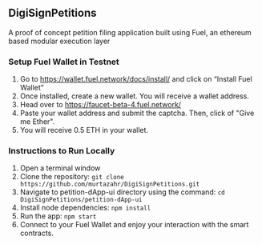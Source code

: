 ## DigiSignPetitions

A proof of concept petition filing application built using Fuel, an ethereum based modular execution layer

### Setup Fuel Wallet in Testnet
1. Go to https://wallet.fuel.network/docs/install/ and click on “Install Fuel Wallet”
2. Once installed, create a new wallet. You will receive a wallet address.
3. Head over to https://faucet-beta-4.fuel.network/
4. Paste your wallet address and submit the captcha. Then, click of "Give me Ether".
5. You will receive 0.5 ETH in your wallet.

### Instructions to Run Locally

1. Open a terminal window
2. Clone the repository: `git clone https://github.com/murtazahr/DigiSignPetitions.git`
3. Navigate to petition-dApp-ui directory using the command: `cd DigiSignPetitions/petition-dApp-ui`
4. Install node dependencies: `npm install`
5. Run the app: `npm start`
6. Connect to your Fuel Wallet and enjoy your interaction with the smart contracts.
